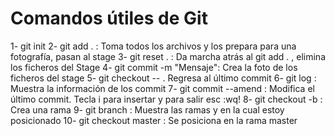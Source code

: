 # Comandos útiles de Git

1- git init
2- git add . : Toma todos los archivos y los prepara para una fotografía, pasan al stage
3- git reset . : Da marcha atrás al git add . , elimina los ficheros del Stage
4- git commit -m "Mensaje": Crea la foto de los ficheros del stage
5- git checkout -- . Regresa al último commit
6- git log : Muestra la información de los commit
7- git commit --amend : Modifica el último commit. Tecla i para insertar y para salir esc :wq!
8- git checkout -b <nombreRama> : Crea una rama
9- git branch : Muestra las ramas y en la cual estoy posicionado
10- git checkout master : Se posiciona en la rama master